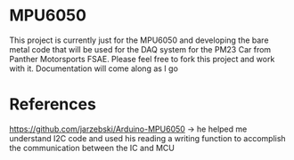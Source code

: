 # MPU6050
This project is currently just for the MPU6050 and developing the bare metal code that will be used for the DAQ system for the PM23 Car from Panther Motorsports FSAE.
Please feel free to fork this project and work with it. Documentation will come along as I go
# References
https://github.com/jarzebski/Arduino-MPU6050 -> he helped me understand I2C code and used his reading a writing function to accomplish the communication between the IC and MCU
